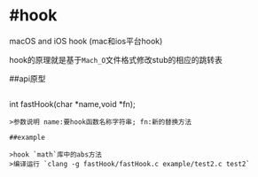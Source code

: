 #hook
====

macOS and iOS hook (mac和ios平台hook)

hook的原理就是基于`Mach_O`文件格式修改stub的相应的跳转表

##api原型

> ```c 
int fastHook(char *name,void *fn);
```
>参数说明 name:要hook函数名称字符串; fn:新的替换方法

##example

>hook `math`库中的abs方法
>编译运行 `clang -g fastHook/fastHook.c example/test2.c test2`









